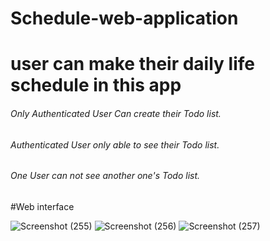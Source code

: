 # Schedule-web-application
<h1>user can make their daily life schedule in this app</h1>
<h6>Only Authenticated User Can create their Todo list.</h6>
<h6>Authenticated User only able to see their Todo list.</h6>
<h6>One User can not see another one's Todo list.</h6>
#Web interface


![Screenshot (255)](https://user-images.githubusercontent.com/74006602/179420585-c3029ff7-1626-4fd6-bd0a-cf99d7dde796.png)
![Screenshot (256)](https://user-images.githubusercontent.com/74006602/179420596-5a517f07-0474-463e-b4e1-74cd086f7eb9.png)
![Screenshot (257)](https://user-images.githubusercontent.com/74006602/179420610-e6495f53-451c-40f9-a8f4-09e4e513302d.png)
